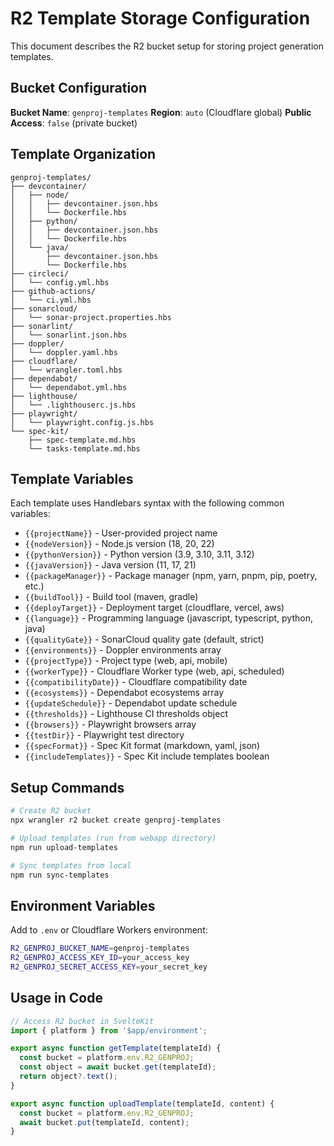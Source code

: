 # R2 Template Storage Configuration

This document describes the R2 bucket setup for storing project generation templates.

## Bucket Configuration

**Bucket Name**: `genproj-templates`
**Region**: `auto` (Cloudflare global)
**Public Access**: `false` (private bucket)

## Template Organization

```
genproj-templates/
├── devcontainer/
│   ├── node/
│   │   ├── devcontainer.json.hbs
│   │   └── Dockerfile.hbs
│   ├── python/
│   │   ├── devcontainer.json.hbs
│   │   └── Dockerfile.hbs
│   └── java/
│       ├── devcontainer.json.hbs
│       └── Dockerfile.hbs
├── circleci/
│   └── config.yml.hbs
├── github-actions/
│   └── ci.yml.hbs
├── sonarcloud/
│   └── sonar-project.properties.hbs
├── sonarlint/
│   └── sonarlint.json.hbs
├── doppler/
│   └── doppler.yaml.hbs
├── cloudflare/
│   └── wrangler.toml.hbs
├── dependabot/
│   └── dependabot.yml.hbs
├── lighthouse/
│   └── .lighthouserc.js.hbs
├── playwright/
│   └── playwright.config.js.hbs
└── spec-kit/
    ├── spec-template.md.hbs
    └── tasks-template.md.hbs
```

## Template Variables

Each template uses Handlebars syntax with the following common variables:

- `{{projectName}}` - User-provided project name
- `{{nodeVersion}}` - Node.js version (18, 20, 22)
- `{{pythonVersion}}` - Python version (3.9, 3.10, 3.11, 3.12)
- `{{javaVersion}}` - Java version (11, 17, 21)
- `{{packageManager}}` - Package manager (npm, yarn, pnpm, pip, poetry, etc.)
- `{{buildTool}}` - Build tool (maven, gradle)
- `{{deployTarget}}` - Deployment target (cloudflare, vercel, aws)
- `{{language}}` - Programming language (javascript, typescript, python, java)
- `{{qualityGate}}` - SonarCloud quality gate (default, strict)
- `{{environments}}` - Doppler environments array
- `{{projectType}}` - Project type (web, api, mobile)
- `{{workerType}}` - Cloudflare Worker type (web, api, scheduled)
- `{{compatibilityDate}}` - Cloudflare compatibility date
- `{{ecosystems}}` - Dependabot ecosystems array
- `{{updateSchedule}}` - Dependabot update schedule
- `{{thresholds}}` - Lighthouse CI thresholds object
- `{{browsers}}` - Playwright browsers array
- `{{testDir}}` - Playwright test directory
- `{{specFormat}}` - Spec Kit format (markdown, yaml, json)
- `{{includeTemplates}}` - Spec Kit include templates boolean

## Setup Commands

```bash
# Create R2 bucket
npx wrangler r2 bucket create genproj-templates

# Upload templates (run from webapp directory)
npm run upload-templates

# Sync templates from local
npm run sync-templates
```

## Environment Variables

Add to `.env` or Cloudflare Workers environment:

```bash
R2_GENPROJ_BUCKET_NAME=genproj-templates
R2_GENPROJ_ACCESS_KEY_ID=your_access_key
R2_GENPROJ_SECRET_ACCESS_KEY=your_secret_key
```

## Usage in Code

```javascript
// Access R2 bucket in SvelteKit
import { platform } from '$app/environment';

export async function getTemplate(templateId) {
  const bucket = platform.env.R2_GENPROJ;
  const object = await bucket.get(templateId);
  return object?.text();
}

export async function uploadTemplate(templateId, content) {
  const bucket = platform.env.R2_GENPROJ;
  await bucket.put(templateId, content);
}
```
